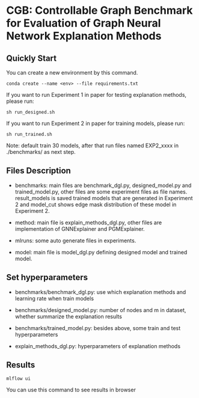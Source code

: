 # CGB: Controllable Graph Benchmark for Evaluation of Graph Neural Network Explanation Methods

## Quickly Start
You can create a new environment by this command.
```
conda create --name <env> --file requirements.txt
```
If you want to run Experiment 1 in paper for testing explanation methods, please run:
```
sh run_designed.sh
```
If you want to run Experiment 2 in paper for training models, please run:
```
sh run_trained.sh
```
Note: default train 30 models, after that run files named EXP2_xxxx in ./benchmarks/ as next step.

## Files Description
* benchmarks: main files are benchmark_dgl.py, designed_model.py and trained_model.py, other files are some experiment files as file names. result_models is saved trained models that are generated in Experiment 2 and model_cut shows edge mask distribution of these model in Experiment 2. 

* method: main file is explain_methods_dgl.py, other files are implementation of GNNExplainer and PGMExplainer.

* mlruns: some auto generate files in experiments.

* model: main file is model_dgl.py defining designed model and trained model.

## Set hyperparameters
* benchmarks/benchmark_dgl.py: use which explanation methods and learning rate when train models

* benchmarks/designed_model.py: number of nodes and m in dataset, whether summarize the explanation results

* benchmarks/trained_model.py: besides above, some train and test hyperparameters

* explain_methods_dgl.py: hyperparameters of explanation methods

## Results
```
mlflow ui
```
You can use this command to see results in browser
